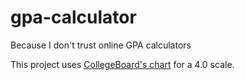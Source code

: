 # gpa-calculator

Because I don't trust online GPA calculators

This project uses [CollegeBoard's chart](https://bigfuture.collegeboard.org/plan-for-college/get-started/how-to-convert-gpa-4.0-scale) for a 4.0 scale.
